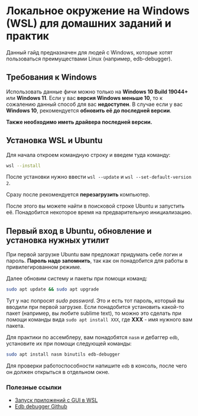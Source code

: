 # Локальное окружение на Windows (WSL) для домашних заданий и практик

Данный гайд предназначен для людей с Windows, которые хотят пользоваться преимуществами Linux (например, edb-debugger).

## Требования к Windows

Использовать данные фичи можно только на **Windows 10 Build 19044+** или **Windows 11**.
Если у вас **версия Windows меньше 10**, то к сожалению данный способ для вас **недоступен**.
В случае если у вас **Windows 10**, рекомендуется **обновить её до последней версии**.

**Также необходимо иметь драйвера последней версии.**

## Установка WSL и Ubuntu

Для начала откроем командную строку и введем туда команду:

```bash
wsl --install
```

После установки нужно ввести `wsl --update` и `wsl --set-default-version 2`.

Сразу после рекомендуется **перезагрузить** компьютер.

После этого вы можете найти в поисковой строке Ubuntu и запустить её. Понадобится некоторое время на предварительную инициализацию.

## Первый вход в Ubuntu, обновление и установка нужных утилит

При первой загрузке Ubuntu вам предложат придумать себе логин и пароль.
**Пароль надо запомнить**, так как он понадобится для работы в привилегированном режиме.

Далее обновим систему и пакеты при помощи команд:

```bash
sudo apt update && sudo apt upgrade
```

Тут у нас попросят *sudo password*. Это и есть тот пароль, который вы вводили при первой загрузке.
Если понадобится установить какой-то пакет (например, вы любите sublime text), то можно это сделать при помощи команды вида `sudo apt install XXX`, где **XXX** - имя нужного вам пакета.

Для практики по ассемблеру, вам понадобятся `nasm` и дебаггер `edb`, установите их при помощи следующей команды:
```bash
sudo apt install nasm binutils edb-debugger
```

Для проверки работоспособности напишите `edb` в консоль, после чего он должен открыться в отдельном окне.

### Полезные ссылки

- [Запуск приложений с GUI в WSL](https://learn.microsoft.com/ru-ru/windows/wsl/tutorials/gui-apps)
- [Edb debugger Github](https://github.com/eteran/edb-debugger)
